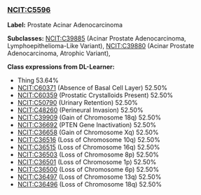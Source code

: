 
### [NCIT:C5596](http://purl.obolibrary.org/obo/NCIT_C5596)
**Label:** Prostate Acinar Adenocarcinoma

**Subclasses:** [NCIT:C39885](http://purl.obolibrary.org/obo/NCIT_C39885) (Acinar Prostate Adenocarcinoma, Lymphoepithelioma-Like Variant), [NCIT:C39880](http://purl.obolibrary.org/obo/NCIT_C39880) (Acinar Prostate Adenocarcinoma, Atrophic Variant), 

**Class expressions from DL-Learner:**

- Thing 53.64%
- [NCIT:C60371](http://purl.obolibrary.org/obo/NCIT_C60371) (Absence of Basal Cell Layer) 52.50%
- [NCIT:C60359](http://purl.obolibrary.org/obo/NCIT_C60359) (Prostatic Crystalloids Present) 52.50%
- [NCIT:C50790](http://purl.obolibrary.org/obo/NCIT_C50790) (Urinary Retention) 52.50%
- [NCIT:C48260](http://purl.obolibrary.org/obo/NCIT_C48260) (Perineural Invasion) 52.50%
- [NCIT:C39909](http://purl.obolibrary.org/obo/NCIT_C39909) (Gain of Chromosome 18q) 52.50%
- [NCIT:C36692](http://purl.obolibrary.org/obo/NCIT_C36692) (PTEN Gene Inactivation) 52.50%
- [NCIT:C36658](http://purl.obolibrary.org/obo/NCIT_C36658) (Gain of Chromosome Xq) 52.50%
- [NCIT:C36516](http://purl.obolibrary.org/obo/NCIT_C36516) (Loss of Chromosome 10q) 52.50%
- [NCIT:C36515](http://purl.obolibrary.org/obo/NCIT_C36515) (Loss of Chromosome 16q) 52.50%
- [NCIT:C36503](http://purl.obolibrary.org/obo/NCIT_C36503) (Loss of Chromosome 8p) 52.50%
- [NCIT:C36501](http://purl.obolibrary.org/obo/NCIT_C36501) (Loss of Chromosome 1p) 52.50%
- [NCIT:C36500](http://purl.obolibrary.org/obo/NCIT_C36500) (Loss of Chromosome 6p) 52.50%
- [NCIT:C36497](http://purl.obolibrary.org/obo/NCIT_C36497) (Loss of Chromosome 13q) 52.50%
- [NCIT:C36496](http://purl.obolibrary.org/obo/NCIT_C36496) (Loss of Chromosome 18q) 52.50%


